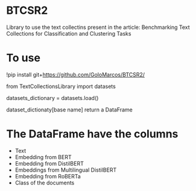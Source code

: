 # BTCSR2
Library to use the text collectins present in the article: Benchmarking Text Collections for Classification and Clustering Tasks

# To use

!pip install git+https://github.com/GoloMarcos/BTCSR2/

from TextCollectionsLibrary import datasets

datasets_dictionary = datasets.load()

dataset_dictionaty[base name] return a DataFrame

# The DataFrame have the columns
- Text
- Embedding from BERT
- Embedding from DistilBERT
- Embeddings from Multilingual DistilBERT 
- Embedding from RoBERTa
- Class of the documents

